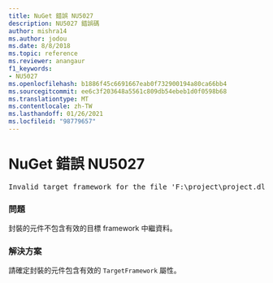 ```yaml
---
title: NuGet 錯誤 NU5027
description: NU5027 錯誤碼
author: mishra14
ms.author: jodou
ms.date: 8/8/2018
ms.topic: reference
ms.reviewer: anangaur
f1_keywords:
- NU5027
ms.openlocfilehash: b1886f45c6691667eab0f732900194a80ca66bb4
ms.sourcegitcommit: ee6c3f203648a5561c809db54ebeb1d0f0598b68
ms.translationtype: MT
ms.contentlocale: zh-TW
ms.lasthandoff: 01/26/2021
ms.locfileid: "98779657"
---
```

# <a name="nuget-error-nu5027"></a>NuGet 錯誤 NU5027
<pre>Invalid target framework for the file 'F:\project\project.dll'.</pre>

### <a name="issue"></a>問題

封裝的元件不包含有效的目標 framework 中繼資料。


### <a name="solution"></a>解決方案

請確定封裝的元件包含有效的 `TargetFramework` 屬性。

